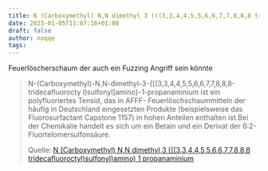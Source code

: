 ```yaml
---
title: N (Carboxymethyl) N,N dimethyl 3 (((3,3,4,4,5,5,6,6,7,7,8,8,8 tridecafluoroctyl)sulfonyl)amino) 1 propanaminium
date: 2023-01-05T11:07:16+01:00
draft: false
author: noqqe
tags: 
---
```


Feuerlöscherschaum der auch ein Fuzzing Angriff sein könnte

> N-(Carboxymethyl)-N,N-dimethyl-3-{[(3,3,4,4,5,5,6,6,7,7,8,8,8-tridecafluorocty
> l)sulfonyl]amino}-1-propanaminium ist ein polyfluoriertes Tensid, das in AFFF-
> Feuerlöschschaummitteln der häufig in Deutschland eingesetzten Produkte
> (beispielsweise das Fluorosurfactant Capstone 1157) in hohen Anteilen
> enthalten ist.Bei der Chemikalie handelt es sich um ein Betain und ein Derivat
> der 6:2-Fluortelomersulfonsäure.
>
> Quelle: [N (Carboxymethyl) N,N dimethyl 3 (((3,3,4,4,5,5,6,6,7,7,8,8,8 tridecafluoroctyl)sulfonyl)amino) 1 propanaminium](https://de.wikipedia.org/wiki/N-(Carboxymethyl)-N,N-dimethyl-3-(((3,3,4,4,5,5,6,6,7,7,8,8,8-tridecafluoroctyl)sulfonyl)amino)-1-propanaminium)
